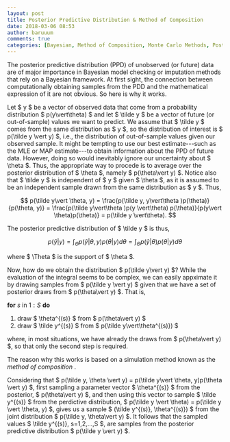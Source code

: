 ```yaml
---
layout: post
title: Posterior Predictive Distribution & Method of Composition
date: 2018-03-06 08:53
author: baruuum
comments: true
categories: [Bayesian, Method of Composition, Monte Carlo Methods, Posterior Predictive Distribution, Quant Stuff]
---
```

The posterior predictive distribution (PPD) of unobserved (or future) data are of major importance in Bayesian model checking or imputation methods that rely on a Bayesian framework. At first sight, the connection between computationally obtaining samples from the PDD and the mathematical expression of it are not obvious. So here is why it works.

Let $ y $ be a vector of observed data that come from a probability distribution $ p(y\vert\theta) $ and let $ \tilde y $ be a vector of future (or out-of-sample) values we want to predict. We assume that $ \tilde y $ comes from the same distribution as $ y $, so the distribution of interest is $ p(\tilde y \vert y) $, i.e., the distribution of out-of-sample values given our observed sample. It might be tempting to use our best estimate---such as the MLE or MAP estimate---to obtain information about the PPD of future data. However, doing so would inevitably ignore our uncertainty about $ \theta $. Thus, the appropriate way to procede is to average over the posterior distribution of $ \theta $, namely $ p(\theta\vert y) $. Notice also that $ \tilde y $ is independent of $ y $ given $ \theta $, as it is assumed to be an independent sample drawn from the same distribution as $ y $. Thus,

$$
p(\tilde y\vert \theta, y) = \frac{p(\tilde y, y\vert\theta )p(\theta)}{p(\theta, y)} =
\frac{p(\tilde y\vert\theta )p(y \vert\theta) p(\theta)}{p(y\vert \theta)p(\theta)} = p(\tilde y \vert\theta).
$$

The posterior predictive distribution of $ \tilde y $ is thus,

$$  p(\tilde y\vert y ) = \int_\Theta p(\tilde y \vert \theta,y) p(\theta \vert y) d\theta = \int_\Theta p(\tilde y \vert \theta) p(\theta \vert y) d\theta  $$

where $ \Theta $ is the support of $ \theta $.

Now, how do we obtain the distribution $ p(\tilde y\vert y) $? While the evaluation of the integral seems to be complex, we can easily appximate it by drawing samples from $ p(\tilde y \vert y) $ given that we have a set of posterior draws from $ p(\theta\vert y) $. That is,

**for** $s$ in $1:S$ **do**                                   
 1. draw $ \theta^{(s)} $ from $ p(\theta\vert y) $               
 2. draw $ \tilde y^{(s)} $ from $ p(\tilde y\vert\theta^{(s)}) $ 
 
where, in most situations, we have already the draws from $ p(\theta\vert y) $, so that only the second step is required.

The reason why this works is based on a simulation method known as the <em> method of composition </em>.

Considering that $ p(\tilde y, \theta \vert y) = p(\tilde y\vert \theta, y)p(\theta \vert y) $, first sampling a parameter vector $ \theta^{(s)} $ from the posterior, $ p(\theta\vert y) $, and then using this vector to sample $ \tilde y^{(s)} $ from the perdictive distribution, $ p(\tilde y \vert \theta) = p(\tilde y \vert \theta, y) $, gives us a sample $ (\tilde y^{(s)}, \theta^{(s)}) $ from the joint distribution $ p(\tilde y, \theta\vert y) $. It follows that the sampled values $ \tilde y^{(s)}, s=1,2,...,S $, are samples from the posterior predictive distribution $ p(\tilde y \vert y) $.
